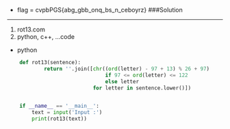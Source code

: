 * flag = cvpbPGS{abg_gbb_onq_bs_n_ceboyrz}
###Solution
---
1. rot13.com
2. python, c++, ...code
* python
```python
	def rot13(sentence):
    		return ''.join([chr((ord(letter) - 97 + 13) % 26 + 97)
                        		if 97 <= ord(letter) <= 122
                        		else letter
                    		for letter in sentence.lower()])


	if __name__ == '__main__':
    	text = input('Input :')
    	print(rot13(text))



```
